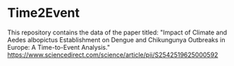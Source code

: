 # Time2Event
This repository contains the data of the paper titled: "Impact of Climate and Aedes albopictus Establishment on Dengue and Chikungunya Outbreaks in Europe: A Time-to-Event Analysis."
https://www.sciencedirect.com/science/article/pii/S2542519625000592
